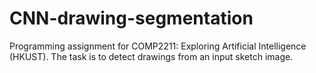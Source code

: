 # CNN-drawing-segmentation
Programming assignment for COMP2211: Exploring Artificial Intelligence (HKUST). The task is to detect drawings from an input sketch image.
